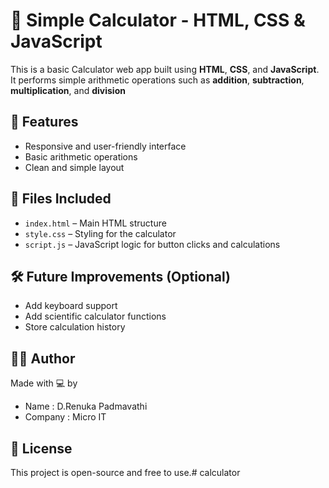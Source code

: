 # 🧮 Simple Calculator - HTML, CSS & JavaScript

This is a basic Calculator web app built using **HTML**, **CSS**, and **JavaScript**. It performs simple arithmetic operations such as **addition**, **subtraction**, **multiplication**, and **division**

## 🔧 Features

- Responsive and user-friendly interface
- Basic arithmetic operations
- Clean and simple layout

## 📁 Files Included

- `index.html` – Main HTML structure
- `style.css` – Styling for the calculator
- `script.js` – JavaScript logic for button clicks and calculations



## 🛠️ Future Improvements (Optional)

- Add keyboard support
- Add scientific calculator functions
- Store calculation history



## 🧑‍💻 Author

Made with 💻 by
- Name    : D.Renuka Padmavathi 
- Company : Micro IT 



## 📜 License

This project is open-source and free to use.# calculator